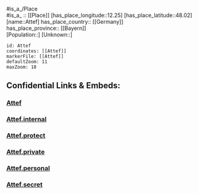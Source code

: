 ﻿---
location: [48.02,12.25] 
mapzoom: [7,12] 
mapmarker: city 
type: City
tags:
- geo/City


SpocWebEntityId: 28917
isDeleted: false
confidential: public

---
#is_a_/Place  
#is_a_ :: [[Place]] 
[has_place_longitude::12.25] 
[has_place_latitude::48.02] 
[name::Attef] 
has_place_country:: [[Germany]]  
has_place_province:: [[Bayern]]  
[Population::] 
[Unknown::] 


```leaflet
id: Attef
coordinates: [[Attef]] 
markerFile: [[Attef]] 
defaultZoom: 11 
maxZoom: 18
```


## Confidential Links & Embeds: 

### [Attef](/_public/Earth/Continent/Europe/Europe~Central/Germany/Germany~West/Bayern/counties~Bayern/Rosenheim/cities~Rosenheim/Eiselfing/City/Attef.md) 

### [Attef.internal](/_internal/Earth/Continent/Europe/Europe~Central/Germany/Germany~West/Bayern/counties~Bayern/Rosenheim/cities~Rosenheim/Eiselfing/City/Attef.internal.md) 

### [Attef.protect](/_protect/Earth/Continent/Europe/Europe~Central/Germany/Germany~West/Bayern/counties~Bayern/Rosenheim/cities~Rosenheim/Eiselfing/City/Attef.protect.md) 

### [Attef.private](/_private/Earth/Continent/Europe/Europe~Central/Germany/Germany~West/Bayern/counties~Bayern/Rosenheim/cities~Rosenheim/Eiselfing/City/Attef.private.md) 

### [Attef.personal](/_personal/Earth/Continent/Europe/Europe~Central/Germany/Germany~West/Bayern/counties~Bayern/Rosenheim/cities~Rosenheim/Eiselfing/City/Attef.personal.md) 

### [Attef.secret](/_secret/Earth/Continent/Europe/Europe~Central/Germany/Germany~West/Bayern/counties~Bayern/Rosenheim/cities~Rosenheim/Eiselfing/City/Attef.secret.md) 
